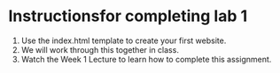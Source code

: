 # Instructionsfor completing lab 1
1. Use the index.html template to create your first website.
2. We will work through this together in class.
3. Watch the Week 1 Lecture to learn how to complete this assignment.
